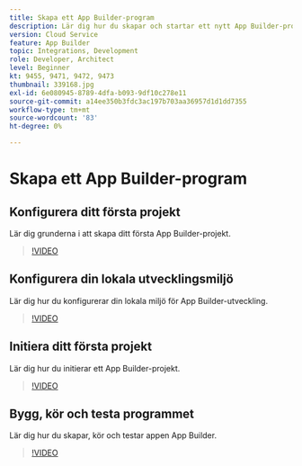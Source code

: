 ```yaml
---
title: Skapa ett App Builder-program
description: Lär dig hur du skapar och startar ett nytt App Builder-program.
version: Cloud Service
feature: App Builder
topic: Integrations, Development
role: Developer, Architect
level: Beginner
kt: 9455, 9471, 9472, 9473
thumbnail: 339168.jpg
exl-id: 6e080945-8789-4dfa-b093-9df10c278e11
source-git-commit: a14ee350b3fdc3ac197b703aa36957d1d1dd7355
workflow-type: tm+mt
source-wordcount: '83'
ht-degree: 0%

---
```


# Skapa ett App Builder-program

## Konfigurera ditt första projekt

Lär dig grunderna i att skapa ditt första App Builder-projekt.

>[!VIDEO](https://video.tv.adobe.com/v/339168/?quality=12&learn=on)

## Konfigurera din lokala utvecklingsmiljö

Lär dig hur du konfigurerar din lokala miljö för App Builder-utveckling.

>[!VIDEO](https://video.tv.adobe.com/v/339169/?quality=12&learn=on)

## Initiera ditt första projekt

Lär dig hur du initierar ett App Builder-projekt.

>[!VIDEO](https://video.tv.adobe.com/v/339170/?quality=12&learn=on)

## Bygg, kör och testa programmet

Lär dig hur du skapar, kör och testar appen App Builder.

>[!VIDEO](https://video.tv.adobe.com/v/339171/?quality=12&learn=on)
